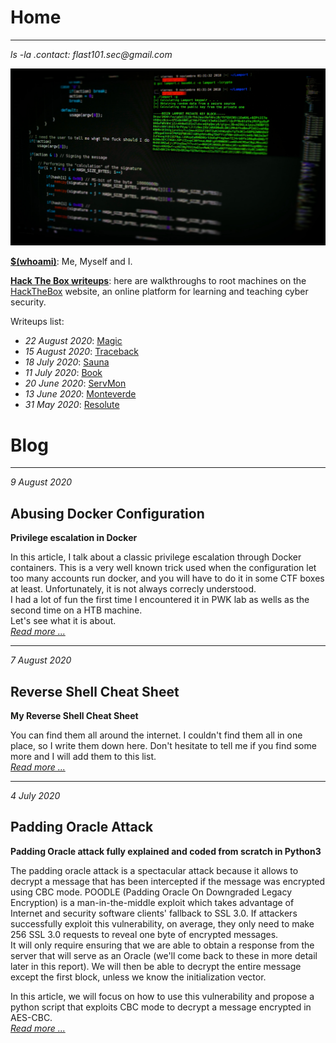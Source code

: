 # Home
* * *

_ls -la .contact: flast101.sec@gmail.com_   

![home.jpg](home.jpg "home.jpg")


**[$(whoami)](https://flast101.github.io/whoami)**: Me, Myself and I.

**[Hack The Box writeups](https://flast101.github.io/HTB-writeups/)**: here are walkthroughs to root machines on the [HackTheBox](https://www.hackthebox.eu) website, an online platform for learning and teaching cyber security.

Writeups list:   

- _22 August 2020_: [Magic](https://flast101.github.io/HTB-writeups/magic)   
- _15 August 2020_: [Traceback](https://flast101.github.io/HTB-writeups/traceback)   
- _18 July 2020_: [Sauna](https://flast101.github.io/HTB-writeups/sauna)    
- _11 July 2020_: [Book](https://flast101.github.io/HTB-writeups/book)    
- _20 June 2020_: [ServMon](https://flast101.github.io/HTB-writeups/servmon)    
- _13 June 2020_: [Monteverde](https://flast101.github.io/HTB-writeups/monteverde)    
- _31 May 2020_: [Resolute](https://flast101.github.io/HTB-writeups/resolute)   

# Blog   

* * *
_9 August 2020_    
## Abusing Docker Configuration    
**Privilege escalation in Docker**   

In this article, I talk about a classic privilege escalation through Docker containers. This is a very well known trick used when the configuration let too many accounts run docker, and you will have to do it in some CTF boxes at least. Unfortunately, it is not always correcly understood.        
I had a lot of fun the first time I encountered it in PWK lab as wells as the second time on a HTB machine.         
Let's see what it is about.     
_[Read more ...](https://flast101.github.io/docker-privesc/)_   

* * *
_7 August 2020_
## Reverse Shell Cheat Sheet    
**My Reverse Shell Cheat Sheet**   

You can find them all around the internet. I couldn't find them all in one place, so I write them down here. Don't hesitate to tell me if you find some more and I will add them to this list.    
_[Read more ...](https://flast101.github.io/reverse-shell-cheatsheet)_   

* * * 
_4 July 2020_     
## Padding Oracle Attack   
**Padding Oracle attack fully explained and coded from scratch in Python3**

The padding oracle attack is a spectacular attack because it allows to decrypt a message that has been intercepted if the message was encrypted using CBC mode. POODLE (Padding Oracle On Downgraded Legacy Encryption) is a man-in-the-middle exploit which takes advantage of Internet and security software clients' fallback to SSL 3.0. If attackers successfully exploit this vulnerability, on average, they only need to make 256 SSL 3.0 requests to reveal one byte of encrypted messages.   
It will only require ensuring that we are able to obtain a response from the server that will serve as an Oracle (we'll come back to these in more detail later in this report). We will then be able to decrypt the entire message except the first block, unless we know the initialization vector.   

In this article, we will focus on how to use this vulnerability and propose a python script that exploits CBC mode to decrypt a message encrypted in AES-CBC.    
_[Read more ...](https://flast101.github.io/padding-oracle-attack-explained)_   


<!-- Global site tag (gtag.js) - Google Analytics -->
<script async src="https://www.googletagmanager.com/gtag/js?id=UA-173692234-1"></script>
<script>
  window.dataLayer = window.dataLayer || [];
  function gtag(){dataLayer.push(arguments);}
  gtag('js', new Date());

  gtag('config', 'UA-173692234-1');
</script>

